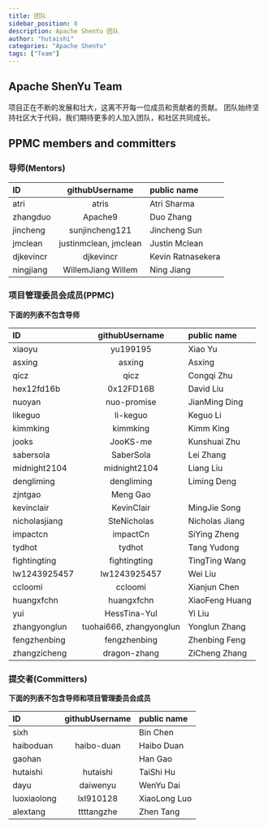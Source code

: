 ```yaml
---
title: 团队
sidebar_position: 0
description: Apache ShenYu 团队
author: "hutaishi"
categories: "Apache ShenYu"
tags: ["Team"]
---
```



## Apache ShenYu Team 

项目正在不断的发展和壮大，这离不开每一位成员和贡献者的贡献。
团队始终坚持社区大于代码，我们期待更多的人加入团队，和社区共同成长。

## PPMC members and committers

### 导师(Mentors)

| ID                          |    githubUsername	    | public name                         |
|:----------------------------|:---------------------:|:------------------------------------|
| atri                        |         atris         | Atri Sharma                         |
| zhangduo                    |        Apache9        | Duo Zhang                           |
| jincheng                    |    sunjincheng121     | Jincheng Sun                        |
| jmclean                     | justinmclean, jmclean | Justin Mclean                       |
| djkevincr                   |       djkevincr       | Kevin Ratnasekera                   |
| ningjiang                   |  WillemJiang Willem   | Ning Jiang                          |


### 项目管理委员会成员(PPMC)

**下面的列表不包含导师**

| ID            |     githubUsername	     | public name    |
|:--------------|:-----------------------:|:---------------|
| xiaoyu        |        yu199195         | Xiao Yu        |
| asxing        |         asxing          | Asxing         |
| qicz          |          qicz           | Congqi Zhu     |
| hex12fd16b    |        0x12FD16B        | David Liu      |
| nuoyan        |       nuo-promise       | JianMing Ding  |
| likeguo       |        li-keguo         | Keguo Li       |
| kimmking      |        kimmking         | Kimm King      |
| jooks         |        JooKS-me         | Kunshuai Zhu   |
| sabersola     |        SaberSola        | Lei Zhang      |
| midnight2104  |      midnight2104       | Liang Liu      |
| dengliming    |       dengliming        | Liming Deng    |
| zjntgao       |        Meng Gao         |                |
| kevinclair    |       KevinClair        | MingJie Song   |
| nicholasjiang |       SteNicholas       | Nicholas Jiang |
| impactcn	     |        impactCn         | SiYing Zheng   |
| tydhot        |         tydhot          | Tang Yudong    |
| fightingting  |      fightingting       | TingTing Wang  |
| lw1243925457  |      lw1243925457       | Wei Liu        |
| ccloomi       |         ccloomi         | Xianjun Chen   |
| huangxfchn    |       huangxfchn        | XiaoFeng Huang |
| yui           |      HessTina-YuI       | Yi Liu         |
| zhangyonglun  | tuohai666, zhangyonglun | Yonglun Zhang  |
| fengzhenbing  |      fengzhenbing       | Zhenbing Feng  |
| zhangzicheng  |      dragon-zhang       | ZiCheng Zhang  |

### 提交者(Committers)

**下面的列表不包含导师和项目管理委员会成员**

| ID          | githubUsername	 | public name  |
|:------------|:---------------:|:-------------|
| sixh        |                 | Bin Chen     |
| haiboduan   |   haibo-duan    | Haibo Duan   |
| gaohan      |                 | Han Gao      |
| hutaishi    |    hutaishi     | TaiShi Hu    |
| dayu        |    daiwenyu     | WenYu Dai    |
| luoxiaolong |    lxl910128    | XiaoLong Luo |
| alextang    |   ttttangzhe    | Zhen Tang    |
